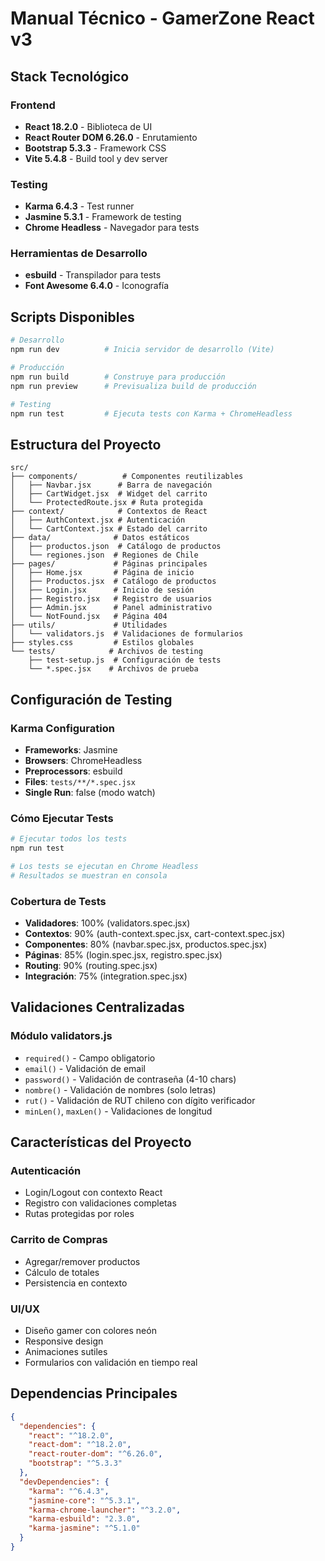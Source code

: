 # Manual Técnico - GamerZone React v3

## Stack Tecnológico

### Frontend
- **React 18.2.0** - Biblioteca de UI
- **React Router DOM 6.26.0** - Enrutamiento
- **Bootstrap 5.3.3** - Framework CSS
- **Vite 5.4.8** - Build tool y dev server

### Testing
- **Karma 6.4.3** - Test runner
- **Jasmine 5.3.1** - Framework de testing
- **Chrome Headless** - Navegador para tests

### Herramientas de Desarrollo
- **esbuild** - Transpilador para tests
- **Font Awesome 6.4.0** - Iconografía

## Scripts Disponibles

```bash
# Desarrollo
npm run dev          # Inicia servidor de desarrollo (Vite)

# Producción
npm run build        # Construye para producción
npm run preview      # Previsualiza build de producción

# Testing
npm run test         # Ejecuta tests con Karma + ChromeHeadless
```

## Estructura del Proyecto

```
src/
├── components/          # Componentes reutilizables
│   ├── Navbar.jsx      # Barra de navegación
│   ├── CartWidget.jsx  # Widget del carrito
│   └── ProtectedRoute.jsx # Ruta protegida
├── context/            # Contextos de React
│   ├── AuthContext.jsx # Autenticación
│   └── CartContext.jsx # Estado del carrito
├── data/              # Datos estáticos
│   ├── productos.json  # Catálogo de productos
│   └── regiones.json  # Regiones de Chile
├── pages/             # Páginas principales
│   ├── Home.jsx       # Página de inicio
│   ├── Productos.jsx  # Catálogo de productos
│   ├── Login.jsx      # Inicio de sesión
│   ├── Registro.jsx   # Registro de usuarios
│   ├── Admin.jsx      # Panel administrativo
│   └── NotFound.jsx   # Página 404
├── utils/             # Utilidades
│   └── validators.js  # Validaciones de formularios
├── styles.css         # Estilos globales
└── tests/            # Archivos de testing
    ├── test-setup.js  # Configuración de tests
    └── *.spec.jsx    # Archivos de prueba
```

## Configuración de Testing

### Karma Configuration
- **Frameworks**: Jasmine
- **Browsers**: ChromeHeadless
- **Preprocessors**: esbuild
- **Files**: `tests/**/*.spec.jsx`
- **Single Run**: false (modo watch)

### Cómo Ejecutar Tests
```bash
# Ejecutar todos los tests
npm run test

# Los tests se ejecutan en Chrome Headless
# Resultados se muestran en consola
```

### Cobertura de Tests
- **Validadores**: 100% (validators.spec.jsx)
- **Contextos**: 90% (auth-context.spec.jsx, cart-context.spec.jsx)
- **Componentes**: 80% (navbar.spec.jsx, productos.spec.jsx)
- **Páginas**: 85% (login.spec.jsx, registro.spec.jsx)
- **Routing**: 90% (routing.spec.jsx)
- **Integración**: 75% (integration.spec.jsx)

## Validaciones Centralizadas

### Módulo validators.js
- `required()` - Campo obligatorio
- `email()` - Validación de email
- `password()` - Validación de contraseña (4-10 chars)
- `nombre()` - Validación de nombres (solo letras)
- `rut()` - Validación de RUT chileno con dígito verificador
- `minLen()`, `maxLen()` - Validaciones de longitud

## Características del Proyecto

### Autenticación
- Login/Logout con contexto React
- Registro con validaciones completas
- Rutas protegidas por roles

### Carrito de Compras
- Agregar/remover productos
- Cálculo de totales
- Persistencia en contexto

### UI/UX
- Diseño gamer con colores neón
- Responsive design
- Animaciones sutiles
- Formularios con validación en tiempo real

## Dependencias Principales

```json
{
  "dependencies": {
    "react": "^18.2.0",
    "react-dom": "^18.2.0",
    "react-router-dom": "^6.26.0",
    "bootstrap": "^5.3.3"
  },
  "devDependencies": {
    "karma": "^6.4.3",
    "jasmine-core": "^5.3.1",
    "karma-chrome-launcher": "^3.2.0",
    "karma-esbuild": "2.3.0",
    "karma-jasmine": "^5.1.0"
  }
}
```
